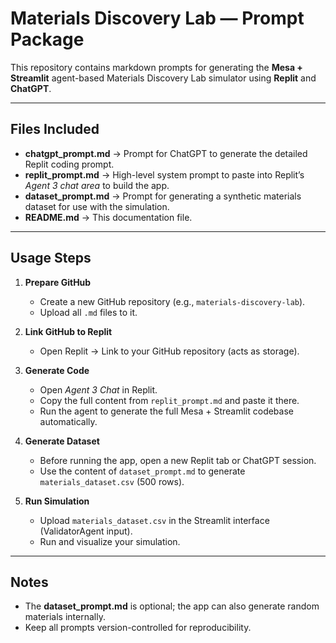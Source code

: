 # Materials Discovery Lab — Prompt Package

This repository contains markdown prompts for generating the **Mesa + Streamlit** agent-based Materials Discovery Lab simulator using **Replit** and **ChatGPT**.

---

## Files Included

- **chatgpt_prompt.md** → Prompt for ChatGPT to generate the detailed Replit coding prompt.  
- **replit_prompt.md** → High-level system prompt to paste into Replit’s *Agent 3 chat area* to build the app.  
- **dataset_prompt.md** → Prompt for generating a synthetic materials dataset for use with the simulation.  
- **README.md** → This documentation file.

---

## Usage Steps

1. **Prepare GitHub**
   - Create a new GitHub repository (e.g., `materials-discovery-lab`).
   - Upload all `.md` files to it.

2. **Link GitHub to Replit**
   - Open Replit → Link to your GitHub repository (acts as storage).

3. **Generate Code**
   - Open *Agent 3 Chat* in Replit.
   - Copy the full content from `replit_prompt.md` and paste it there.
   - Run the agent to generate the full Mesa + Streamlit codebase automatically.

4. **Generate Dataset**
   - Before running the app, open a new Replit tab or ChatGPT session.
   - Use the content of `dataset_prompt.md` to generate `materials_dataset.csv` (500 rows).

5. **Run Simulation**
   - Upload `materials_dataset.csv` in the Streamlit interface (ValidatorAgent input).
   - Run and visualize your simulation.

---

## Notes

- The **dataset_prompt.md** is optional; the app can also generate random materials internally.
- Keep all prompts version-controlled for reproducibility.
